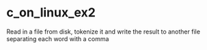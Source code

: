 # c_on_linux_ex2
Read in a file from disk, tokenize it and write the result to another file separating each word with a comma 
